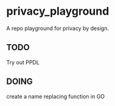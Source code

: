 # privacy_playground
A repo playground for privacy by design.

## TODO
Try out PPDL

## DOING
create a name replacing function in GO
